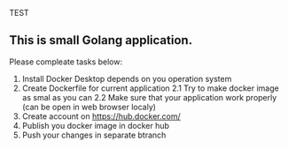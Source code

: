 
TEST
## This is small Golang application. ##

Please compleate tasks below:


1. Install Docker Desktop depends on you operation system
2. Create Dockerfile for current application
	2.1 Try to make docker image as smal as you can
	2.2 Make sure that your application work properly (can be open in web browser localy)
3. Create account on https://hub.docker.com/
4. Publish you docker image in docker hub
5. Push your changes in separate btranch 
